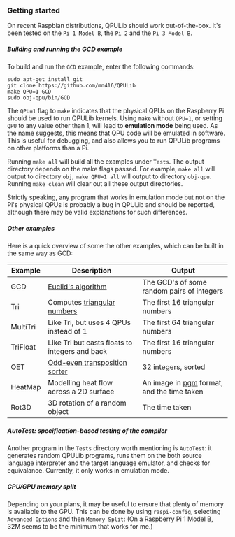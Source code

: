 ### Getting started

On recent Raspbian distributions, QPULib should work out-of-the-box.
It's been tested on the `Pi 1 Model B`, the `Pi 2` and the `Pi 3 Model B`.

##### Building and running the GCD example

To build and run the `GCD` example, enter the following commands:

```
sudo apt-get install git
git clone https://github.com/mn416/QPULib
make QPU=1 GCD
sudo obj-qpu/bin/GCD
```

The `QPU=1` flag to `make` indicates that the physical QPUs on the
Raspberry Pi should be used to run QPULib kernels.  Using
`make` without `QPU=1`, or setting `QPU` to any value other than 1,
will lead to **emulation mode** being used.  As the name suggests,
this means that QPU code will be emulated in software.  This is useful
for debugging, and also allows you to run QPULib programs on other platforms
than a Pi.

Running `make all` will build all the examples under `Tests`.  The output directory
depends on the make flags passed.  For example, `make all` will output to directory
`obj`, `make QPU=1 all` will output to directory `obj-qpu`.  Running `make clean` will
clear out all these output directories.

Strictly speaking, any program that works in emulation mode but not on
the Pi's physical QPUs is probably a bug in QPULib and should be
reported, although there may be valid explanations for such
differences.

##### Other examples

Here is a quick overview of some the other examples, which can be
built in the same way as GCD:

  Example   | Description | Output
  --------- | ----------- | ------
  GCD       | [Euclid's algorithm](https://en.wikipedia.org/wiki/Euclidean_algorithm) | The GCD's of some random pairs of integers
  Tri       | Computes [triangular numbers](https://en.wikipedia.org/wiki/Triangular_number) | The first 16 triangular numbers
  MultiTri  | Like Tri, but uses 4 QPUs instead of 1 | The first 64 triangular numbers
  TriFloat  | Like Tri but casts floats to integers and back | The first 16 triangular numbers
  OET       | [Odd-even transposition sorter](https://en.wikipedia.org/wiki/Odd%E2%80%93even_sort) | 32 integers, sorted
  HeatMap   | Modelling heat flow across a 2D surface | An image in [pgm](http://netpbm.sourceforge.net/doc/pgm.html) format, and the time taken
  Rot3D     | 3D rotation of a random object | The time taken

##### AutoTest: specification-based testing of the compiler

Another program in the `Tests` directory worth mentioning is
`AutoTest`: it generates random QPULib programs, runs them on the both
source language interpreter and the target language emulator, and
checks for equivalance.  Currently, it only works in emulation mode.

##### CPU/GPU memory split

Depending on your plans, it may be useful to ensure that plenty of
memory is available to the GPU.  This can be done by using
`raspi-config`, selecting `Advanced Options` and then `Memory Split`:
(On a Raspberry Pi 1 Model B, 32M seems to be the minimum that works
for me.)

